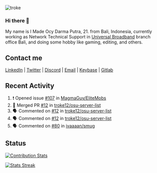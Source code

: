 ![troke](https://cardivo.vercel.app/api?name=I%20Made%20Ocy%20Darma%20Putra&description=Just%20pull-stack%20developer&image=https://avatars.githubusercontent.com/u/10250068?v=4&backgroundColor=%23DE834D)

### Hi there 👋

My name is I Made Ocy Darma Putra, 21. from Bali, Indonesia, currently working as Network Technical Support in [Universal Broadband](https://universal.net.id) branch office Bali, and doing some hobby like gaming, editing, and others.

## Contact me

[LinkedIn](https://linkedin.com/in/troke) | [Twitter](https://twitter.com/darma_ochi) | [Discord](https://link.troke.id/discord) | <a href="mailto:ochi@troke.id">Email</a> | [Keybase](https://keybase.io/troke) | [Gitlab](https://gitlab.com/troke12)

## Recent Activity

<!--START_SECTION:activity-->
1. ❗️ Opened issue [#107](https://github.com/MagmaGuy/EliteMobs/issues/107) in [MagmaGuy/EliteMobs](https://github.com/MagmaGuy/EliteMobs)
2. 🎉 Merged PR [#12](https://github.com/troke12/osu-server-list/pull/12) in [troke12/osu-server-list](https://github.com/troke12/osu-server-list)
3. 🗣 Commented on [#12](https://github.com/troke12/osu-server-list/issues/12) in [troke12/osu-server-list](https://github.com/troke12/osu-server-list)
4. 🗣 Commented on [#12](https://github.com/troke12/osu-server-list/issues/12) in [troke12/osu-server-list](https://github.com/troke12/osu-server-list)
5. 🗣 Commented on [#80](https://github.com/ivaaaan/smug/issues/80) in [ivaaaan/smug](https://github.com/ivaaaan/smug)
<!--END_SECTION:activity-->

## Status

[![Contribution Stats](https://github-contribution-stats.vercel.app/api/?username=troke12)](https://github.com/LordDashMe/github-contribution-stats/)

[![Stats Streak](https://github-readme-streak-stats.herokuapp.com/?user=troke12)](https://github.com/troke12/)
